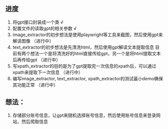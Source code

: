 ## 进度

1. 将gpt接口封装成一个类 √
2. 配置文件的读取gpt的相关参数 √
3. image_extractor的初步想法是使用playwright等工具来截图，然后使用gpt来解读图像 （进行中）
4. text_extractor的初步想法是先清洗html，然后使用gpt解读文本提取信息 
目前有两个想法一个是将清洗好的html直接传给gpt，另一个是将html提取文本后再传给gpt  （进行中）
5. 写xpath_extractor的目的是为了gpt提取完一次信息的xpath后，可以通过xpath来提取下一次信息 （进行中）
6. 编写image_extractor, text_extractor, xpath_extractor的测试最小demo确保其功能正常 （进行中）


## 想法：
1. 存储部分账号信息，让gpt来随机选择账号信息，然后使用账号信息来登录网站，然后爬取信息